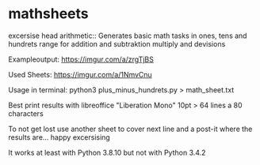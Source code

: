 # mathsheets
excersise head arithmetic:: Generates basic math tasks in ones, tens and hundrets range for addition and subtraktion multiply and devisions 

Exampleoutput: https://imgur.com/a/zrgTjBS

Used Sheets: https://imgur.com/a/1NmvCnu

Usage in terminal: python3 plus_minus_hundrets.py > math_sheet.txt

Best print results with libreoffice "Liberation Mono" 10pt > 64 lines a 80 characters

To not get lost use another sheet to cover next line and a post-it where the results are... happy excersising

It works at least with Python 3.8.10 but not with Python 3.4.2

